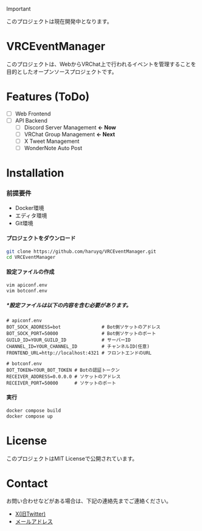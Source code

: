 > [!IMPORTANT]
> このプロジェクトは現在開発中となります。

# VRCEventManager
このプロジェクトは、WebからVRChat上で行われるイベントを管理することを目的としたオープンソースプロジェクトです。

# Features (ToDo)
- [ ] Web Frontend
- [ ] API Backend
  - [ ] Discord Server Management **<- Now**
  - [ ] VRChat Group Management **<- Next**
  - [ ] X Tweet Management
  - [ ] WonderNote Auto Post

# Installation
### 前提要件
* Docker環境
* エディタ環境
* Git環境

#### プロジェクトをダウンロード
```bash
git clone https://github.com/haruyq/VRCEventManager.git
cd VRCEventManager
```

#### 設定ファイルの作成
```bash
vim apiconf.env
vim botconf.env
```
##### *設定ファイルは以下の内容を含む必要があります。
```env
# apiconf.env
BOT_SOCK_ADDRESS=bot               # Bot側ソケットのアドレス
BOT_SOCK_PORT=50000                # Bot側ソケットのポート
GUILD_ID=YOUR_GUILD_ID             # サーバーID
CHANNEL_ID=YOUR_CHANNEL_ID         # チャンネルID(任意)
FRONTEND_URL=http://localhost:4321 # フロントエンドのURL

# botconf.env
BOT_TOKEN=YOUR_BOT_TOKEN # Botの認証トークン
RECEIVER_ADDRESS=0.0.0.0 # ソケットのアドレス
RECEIVER_PORT=50000      # ソケットのポート
```

#### 実行
```bash
docker compose build
docker compose up
```

# License
このプロジェクトはMIT Licenseで公開されています。  

# Contact
お問い合わせなどがある場合は、下記の連絡先までご連絡ください。  
* [X(旧Twitter)](https://x.com/haruwaiku)
* [メールアドレス](mailto:haruwaiku@gmail.com)
